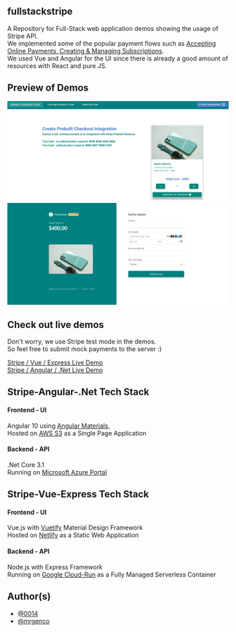 ## fullstackstripe

A Repository for Full-Stack web application demos showing the usage of Stripe API.
<br/>
We implemented some of the popular payment flows such as [Accepting Online Payments, Creating & Managing Subscriptions](https://stripe.com/docs/payments).
<br/>
We used Vue and Angular for the UI since there is already a good amount of resources with React and pure JS.

## Preview of Demos
![Preview of Demo](https://github.com/gencosoft/fullstackstripe/blob/main/stripe-vue-express/ui/src/assets/preview.PNG?raw=true)
![Preview2 of Demo](https://github.com/gencosoft/fullstackstripe/blob/main/stripe-vue-express/ui/src/assets/preview-2.PNG?raw=true)


## Check out live demos

Don't worry, we use Stripe test mode in the demos. 
<br/>
So feel free to submit mock payments to the server :)

[Stripe / Vue / Express Live Demo](https://fullstackstripe-vue-express.netlify.app/)
<br/>
[Stripe / Angular / .Net Live Demo](http://fullstackstripe-angular-net.s3-website-us-east-1.amazonaws.com/)


## Stripe-Angular-.Net Tech Stack

#### Frontend - UI
Angular 10 using [Angular Materials](https://material.angular.io/components/categories),
<br/>
Hosted on [AWS S3](https://aws.amazon.com/s3/) as a Single Page Application
<br/>
#### Backend - API
.Net Core 3.1
<br/>
Running on [Microsoft Azure Portal](https://azure.microsoft.com/en-us/features/azure-portal/)
<br/>

## Stripe-Vue-Express Tech Stack

#### Frontend - UI
Vue.js with [Vuetify](https://vuetifyjs.com/) Material Design Framework
<br/>
Hosted on [Netlify](https://www.netlify.com/) as a Static Web Application
<br/>
#### Backend - API
Node.js with Express Framework
<br/>
Running on [Google Cloud-Run](https://cloud.google.com/run) as a Fully Managed Serverless Container
<br/>

## Author(s)
* [@0014](https://github.com/0014)
* [@mrgenco](https://github.com/mrgenco)

